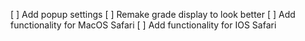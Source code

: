 [ ] Add popup settings
[ ] Remake grade display to look better
[ ] Add functionality for MacOS Safari
[ ] Add functionality for IOS Safari